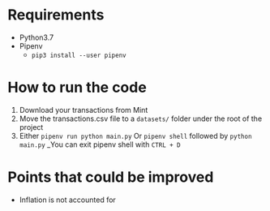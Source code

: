 # Requirements
+ Python3.7
+ Pipenv
    + `pip3 install --user pipenv`

# How to run the code
1. Download your transactions from Mint
2. Move the transactions.csv file to a `datasets/` folder under the root of the project  
3. Either `pipenv run python main.py`
    Or `pipenv shell` followed by `python main.py`
    _You can exit pipenv shell with `CTRL + D`

# Points that could be improved
+ Inflation is not accounted for
